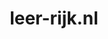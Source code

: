 ---
layout: post
title: "leer-rijk.nl"
internal_url: "/dutchgov/leer-rijk.nl.html"
subdomains_count: 6
all_subdomains_count: 11
urls_count: 5
ssl_rank: 0
http_rank: 51
url_link: /data/leer-rijk.nl/urls.txt
all_subdomains_link: /data/leer-rijk.nl/all_subdomains.txt
subdomains_link: /data/leer-rijk.nl/subdomains.txt
categories: dutchgov
---